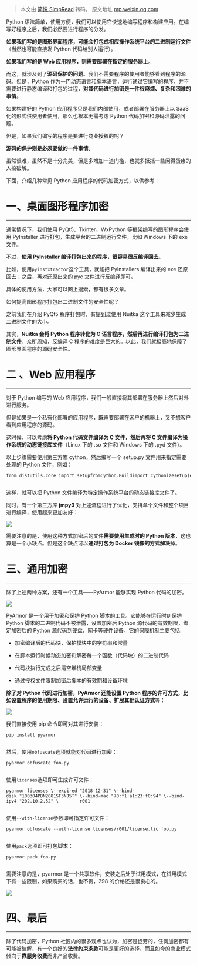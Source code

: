 > 本文由 [简悦 SimpRead](http://ksria.com/simpread/) 转码， 原文地址 [mp.weixin.qq.com](https://mp.weixin.qq.com/s?__biz=MzIzMzMzOTI3Nw==&mid=2247502467&idx=1&sn=f662d4cbcb7f819f6cb3213111ba1a0c&chksm=e885aa61dff223775cc6cc2e54c95db83afaaa4de2ca6f0e8bc72a5cb54ce4ae25b988d51438&mpshare=1&scene=1&srcid=0708QNoc2vM4P85qF278Snnr&sharer_sharetime=1625734040890&sharer_shareid=7fece245937ac96f04f0fb8e1311fff1#rd)

Python 语法简单，使用方便，我们可以使用它快速地编写程序和构建应用。在编写好程序之后，我们必然要进行程序的分发。

**如果我们写的是图形界面程序，可能会打包成相应操作系统平台的二进制运行文件**（当然也可能直接发 Python 代码给别人运行）。

**如果我们写的是 Web 应用程序，则需要部署在指定的服务器上**。

而这，就涉及到了**源码保护的问题**。我们不需要程序的使用者能够看到程序的源码。但是，Python 作为一门动态语言和脚本语言，运行通过它编写的程序，并不需要进行静态编译和打包的过程，**对其代码进行加密是一件很麻烦、复杂和困难的事情**。

如果构建好的 Python 应用程序只是我们内部使用，或者部署在服务器上以 SaaS 化的形式供使用者使用，那么也根本无需考虑 Python 代码加密和源码泄露的问题。

但是，如果我们编写的程序是要进行商业授权的呢？

**源码的保护则是必须要做的一件事情。**

虽然很难，虽然不是十分完美，但是多增加一道门槛，也就多抵挡一些闲得蛋疼的人搞破解。

下面，介绍几种常见 Python 应用程序的代码加密方式，以供参考：

# **一、桌面图形程序加密**
----------------

通常情况下，我们使用 PyQt5、Tkinter、WxPython 等框架编写的图形程序会使用 PyInstaller 进行打包，生成平台的二进制运行文件，比如 Windows 下的 exe 文件。

不过，**使用 PyInstaller 编译打包出来的程序，很容易很反编译回去**。

比如，使用`pyinstxtractor`这个工具，就能把 PyInstallers 编译出来的 exe 还原回去；之后，再对还原出来的 pyc 文件进行反编译即可。

具体的使用方法，大家可以网上搜索，都有很多文章。

如何提高图形程序打包出二进制文件的安全性呢？

之前我们在介绍 PyQt5 程序打包时，有提到过使用 Nuitka 这个工具来减少生成二进制文件的大小。

其实，**Nuitka 会将 Python 程序转化为 C 语言程序，然后再进行编译打包为二进制文件**。众所周知，反编译 C 程序的难度是巨大的。以此，我们就极高地保障了图形界面程序的源码安全性。

# **二 、Web 应用程序**
-----------------

对于 Python 编写的 Web 应用程序，我们一般直接将其部署在服务器上然后对外进行服务。

但是如果是一个私有化部署的应用程序，既需要部署在客户的机器上，又不想客户看到应用程序的源码。

这时候，可以考虑**将 Python 代码文件编译为 C 文件，然后再将 C 文件编译为操作系统的动态链接库文件**（Linux 下的 .so 文件和 Windows 下的 .pyd 文件）。

以上步骤需要使用第三方库 cython，然后编写一个 setup.py 文件用来指定需要处理的 Python 文件，例如：

```
from distutils.core import setupfromCython.Buildimport cythonizesetup(ext_modules = cythonize(["zmister.py"]))


```

这样，就可以把 Python 文件编译为特定操作系统平台的动态链接库文件了。

同时，有一个第三方库 **jmpy3** 对上述流程进行了优化，支持单个文件和整个项目进行编译，使用起来更加友好：

![](https://mmbiz.qpic.cn/mmbiz_png/AnkmC6oCTPB1V4RKVB9B8Vx13NSWSlCTouzoJDbs3lojYFKlBMhgkS39tUXdt6eMDTqXWUYpaIAeYcH7ZepeKg/640?wx_fmt=png)

需要注意的是，使用这种方式加密后的文件**需要使用生成时的 Python 版本**，这也算是一个小缺点。但是这个缺点可以**通过打包为 Docker 镜像的方式解决**掉。

# **三、通用加密**
------------

除了上述两种方案，还有一个工具——PyArmor 能够实现 Python 代码的加密。

![](https://mmbiz.qpic.cn/mmbiz_png/AnkmC6oCTPB1V4RKVB9B8Vx13NSWSlCT5AHwNOl1hCjEPren59MmBFicvKky2M657AEUgfbdm6GJaboHtD8AmSg/640?wx_fmt=png)

PyArmor 是一个用于加密和保护 Python 脚本的工具。它能够在运行时刻保护 Python 脚本的二进制代码不被泄露，设置加密后 Python 源代码的有效期限，绑 定加密后的 Python 源代码到硬盘、网卡等硬件设备。它的保障机制主要包括:

*   加密编译后的代码块，保护模块中的字符串和常量
    
*   在脚本运行时候动态加密和解密每一个函数（代码块）的二进制代码
    
*   代码块执行完成之后清空堆栈局部变量
    
*   通过授权文件限制加密后脚本的有效期和设备环境
    

**除了对 Python 代码进行加密，PyArmor 还能设置 Python 程序的许可方式，比如设置程序的使用期限、设置允许运行的设备、扩展其他认证方式**等：

![](https://mmbiz.qpic.cn/mmbiz_png/AnkmC6oCTPB1V4RKVB9B8Vx13NSWSlCTENKUwMhm5MJicPasmer99jibDsVibFbrX2nDiaMsg103NFwjAEkwC5dv4g/640?wx_fmt=png)

我们直接使用 pip 命令即可对其进行安装：

```
pip install pyarmor


```

然后，使用`obfuscate`选项就能对代码进行加密：

```
pyarmor obfuscate foo.py


```

使用`licenses`选项即可生成许可文件：

```
pyarmor licenses \--expired "2018-12-31" \--bind-disk "100304PBN2081SF3NJ5T" \--bind-mac "70:f1:a1:23:f0:94" \--bind-ipv4 "202.10.2.52" \        r001


```

使用`--with-license`参数即可指定许可文件：

```
pyarmor obfuscate --with-license licenses/r001/license.lic foo.py


```

使用`pack`选项即可打包脚本：

```
pyarmor pack foo.py


```

需要注意的是，pyarmor 是一个共享软件，安装之后处于试用模式，在试用模式下有一些限制，如果购买的话，也不贵，298 的价格还是很良心的。

![](https://mmbiz.qpic.cn/mmbiz_png/AnkmC6oCTPB1V4RKVB9B8Vx13NSWSlCTAmqGskpBweMEtgWdwBXicq03CfiaXGxjxZNpHGjAxwxwup1UMDefibvAg/640?wx_fmt=png)

# **四、最后**
----------

除了代码加密，Python 社区内的很多观点也认为，加密是徒劳的，任何加密都有可能被破解，有一个良好的**法律约束条款**可能是更好的选择，而且如今的商业模式倾向于**靠服务收费**而非产品收费。
